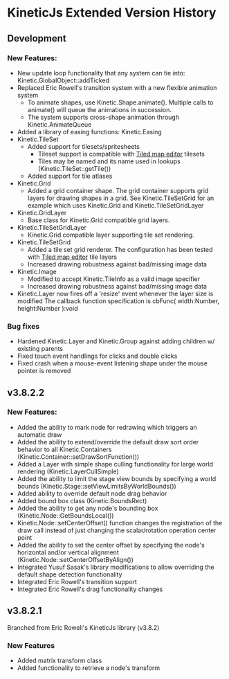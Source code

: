 # KineticJs Extended Version History

## Development
### New Features:
- New update loop functionality that any system can tie into: Kinetic.GlobalObject::addTicked
- Replaced Eric Rowell's transition system with a new flexible animation system
  - To animate shapes, use Kinetic.Shape.animate(). Multiple calls to animate() will queue the animations in
    succession.
  - The system supports cross-shape animation through Kinetic.AnimateQueue
- Added a library of easing functions: Kinetic.Easing
- Kinetic.TileSet
  - Added support for tilesets/spritesheets
    - Tileset support is compatible with [Tiled map editor](http://www.mapeditor.org/) tilesets
    - Tiles may be named and its name used in lookups (Kinetic.TileSet::getTile())
  - Added support for tile atlases
- Kinetic.Grid
  - Added a grid container shape. The grid container supports grid layers for drawing shapes in a grid. See
    Kinetic.TileSetGrid for an example which uses Kinetic.Grid and Kinetic.TileSetGridLayer
- Kinetic.GridLayer
  - Base class for Kinetic.Grid compatible grid layers.
- Kinetic.TileSetGridLayer
  - Kinetic.Grid compatible layer supporting tile set rendering.
- Kinetic.TileSetGrid
  - Added a tile set grid renderer. The configuration has been tested with
    [Tiled map editor](http://www.mapeditor.org/) tile layers
  - Increased drawing robustness against bad/missing image data
- Kinetic.Image
  - Modified to accept Kinetic.TileInfo as a valid image specifier
  - Increased drawing robustness against bad/missing image data
- Kinetic.Layer now fires off a 'resize' event whenever the layer size is modified
  The callback function specification is cbFunc( width:Number, height:Number ):void

### Bug fixes
- Hardened Kinetic.Layer and Kinetic.Group against adding children w/ existing parents
- Fixed touch event handlings for clicks and double clicks
- Fixed crash when a mouse-event listening shape under the mouse pointer is removed


## v3.8.2.2
### New Features:
- Added the ability to mark node for redrawing which triggers an automatic draw
- Added the ability to extend/override the default draw sort order behavior to all Kinetic.Containers
  (Kinetic.Container::setDrawSortFunction())
- Added a Layer with simple shape culling functionality for large world rendering (Kinetic.LayerCullSimple)
- Added the ability to limit the stage view bounds by specifying a world bounds
  (Kinetic.Stage::setViewLimitsByWorldBounds())
- Added ability to override default node drag behavior
- Added bound box class (Kinetic.BoundsRect)
- Added the ability to get any node's bounding box (Kinetic.Node::GetBoundsLocal())
- Kinetic.Node::setCenterOffset() function changes the registration of the draw call instead of just changing the
  scalar/rotation operation center point
- Added the ability to set the center offset by specifying the node's horizontal and/or vertical alignment
  (Kinetic.Node::setCenterOffsetByAlign())
- Integrated Yusuf Sasak's library modifications to allow overriding the default shape detection functionality
- Integrated Eric Rowell's transition support
- Integrated Eric Rowell's drag functionality changes

## v3.8.2.1
Branched from Eric Rowell's KineticJs library (v3.8.2)

### New Features
- Added matrix transform class
- Added functionality to retrieve a node's transform

